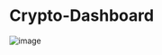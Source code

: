 # Crypto-Dashboard

![image](https://user-images.githubusercontent.com/92266980/172661274-f03f5665-02f3-4f33-86cb-3495ea3dc3fb.png)
